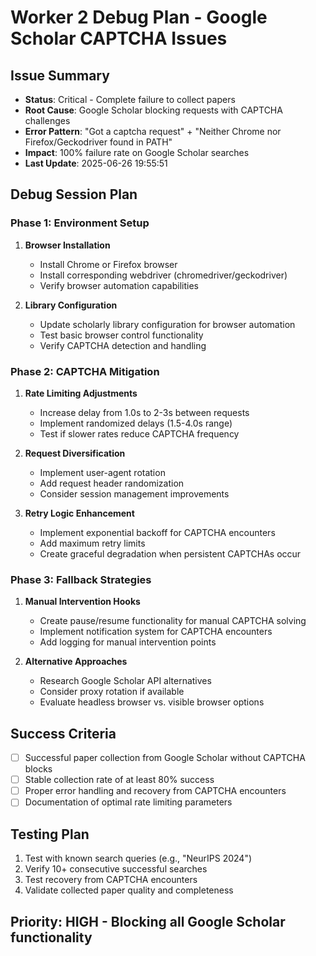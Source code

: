 # Worker 2 Debug Plan - Google Scholar CAPTCHA Issues

## Issue Summary
- **Status**: Critical - Complete failure to collect papers
- **Root Cause**: Google Scholar blocking requests with CAPTCHA challenges
- **Error Pattern**: "Got a captcha request" + "Neither Chrome nor Firefox/Geckodriver found in PATH"
- **Impact**: 100% failure rate on Google Scholar searches
- **Last Update**: 2025-06-26 19:55:51

## Debug Session Plan

### Phase 1: Environment Setup
1. **Browser Installation**
   - Install Chrome or Firefox browser
   - Install corresponding webdriver (chromedriver/geckodriver)
   - Verify browser automation capabilities

2. **Library Configuration**
   - Update scholarly library configuration for browser automation
   - Test basic browser control functionality
   - Verify CAPTCHA detection and handling

### Phase 2: CAPTCHA Mitigation
1. **Rate Limiting Adjustments**
   - Increase delay from 1.0s to 2-3s between requests
   - Implement randomized delays (1.5-4.0s range)
   - Test if slower rates reduce CAPTCHA frequency

2. **Request Diversification**
   - Implement user-agent rotation
   - Add request header randomization
   - Consider session management improvements

3. **Retry Logic Enhancement**
   - Implement exponential backoff for CAPTCHA encounters
   - Add maximum retry limits
   - Create graceful degradation when persistent CAPTCHAs occur

### Phase 3: Fallback Strategies
1. **Manual Intervention Hooks**
   - Create pause/resume functionality for manual CAPTCHA solving
   - Implement notification system for CAPTCHA encounters
   - Add logging for manual intervention points

2. **Alternative Approaches**
   - Research Google Scholar API alternatives
   - Consider proxy rotation if available
   - Evaluate headless browser vs. visible browser options

## Success Criteria
- [ ] Successful paper collection from Google Scholar without CAPTCHA blocks
- [ ] Stable collection rate of at least 80% success
- [ ] Proper error handling and recovery from CAPTCHA encounters
- [ ] Documentation of optimal rate limiting parameters

## Testing Plan
1. Test with known search queries (e.g., "NeurIPS 2024")
2. Verify 10+ consecutive successful searches
3. Test recovery from CAPTCHA encounters
4. Validate collected paper quality and completeness

## Priority: HIGH - Blocking all Google Scholar functionality